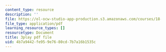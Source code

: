 ```yaml
---
content_type: resource
description: ''
file: https://ol-ocw-studio-app-production.s3.amazonaws.com/courses/18-03sc-differential-equations-fall-2011/4b7a9442fe959e7680cd7b7a16b1535c_d521hz0sGtE.pdf
file_type: application/pdf
learning_resource_types: []
resourcetype: Document
title: 3play pdf file
uid: 4b7a9442-fe95-9e76-80cd-7b7a16b1535c
---
```

